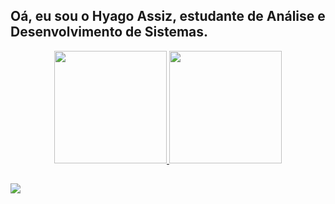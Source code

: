 ## Oá, eu sou o Hyago Assiz, estudante de Análise e Desenvolvimento de Sistemas.
<div align="center">
  <a href="https://github.com/hyagoassiz">
  <img height="180em" src="https://github-readme-stats.vercel.app/api?username=hyagoassiz&show_icons=true&theme=dracula&include_all_commits=true&count_private=true"/>
  <img height="180em" src="https://github-readme-stats.vercel.app/api/top-langs/?username=hyagoassiz&layout=compact&langs_count=7&theme=dracula"/>
</div>

  
  ##




  <a href="https://www.linkedin.com/in/hyago-assiz-459295218/" target="_blank"><img src="https://img.shields.io/badge/-LinkedIn-%230077B5?style=for-the-badge&logo=linkedin&logoColor=white" target="_blank"></a> 
